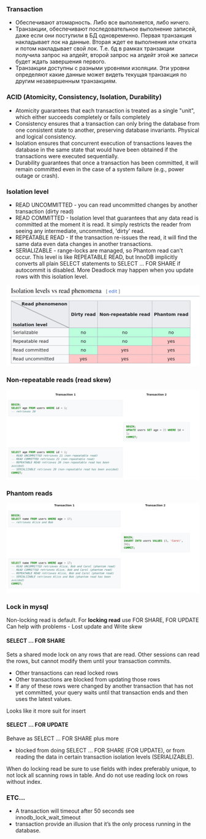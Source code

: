 ### Transaction

- Обеспечивают атомарность. Либо все выполняется, либо ничего.
- Транзакции, обеспечивают последовательное выполнение записей, даже если они поступили в БД одновременно.
  Первая транзакция накладывает лок на данные. Вторая ждет ее выполнения или отката и потом накладывает свой лок.
  Т.е. бд в рамках транзакции получила запрос на апдейт, второй запрос на апдейт этой же записи будет ждать завершения
  первого.
- Транзакции доступны с разными уровнями изоляции. Эти уровни определяют какие данные может видеть текущая транзакция по
  другим незавершенным транзакциям.

### ACID (Atomicity, Consistency, Isolation, Durability)

- Atomicity guarantees that each transaction is treated as a single "unit", which either succeeds completely or fails
  completely
- Consistency ensures that a transaction can only bring the database from one consistent state to another, preserving
  database invariants. Physical and logical consistency.
- Isolation ensures that concurrent execution of transactions leaves the database in the same state that would have been
  obtained if the transactions were executed sequentially.
- Durability guarantees that once a transaction has been committed, it will remain committed even in the case of a
  system failure (e.g., power outage or crash).

### Isolation level

- READ UNCOMMITTED - you can read uncommitted changes by another transaction (dirty read)
- READ COMMITTED - Isolation level that guarantees that any data read is committed at the moment it is read. It simply
  restricts the reader from seeing any intermediate, uncommitted, 'dirty' read.
- REPEATABLE READ - If the transaction re-issues the read, it will find the same data even data changes in another
  transactions.
- SERIALIZABLE - range-locks are managed, so Phantom read can't occur. This level is like REPEATABLE READ, but InnoDB
  implicitly converts all plain SELECT statements to SELECT ... FOR SHARE if autocommit is disabled. 
  More Deadlock may happen when you update rows with this isolation level.

![img.png](../img/isolation_levels.png)

### Non-repeatable reads (read skew)

![img.png](../img/non_repeatable_reads.png)

### Phantom reads

![img.png](../img/phantom_reads.png)

### Lock in mysql

Non-locking read is default. For **locking read** use FOR SHARE, FOR UPDATE
Can help with problems - Lost update and Write skew

#### SELECT ... FOR SHARE

Sets a shared mode lock on any rows that are read. Other sessions can read the rows, but cannot modify them until your
transaction commits.

- Other transactions can read locked rows
- Other transactions are blocked from updating those rows
- If any of these rows were changed by another transaction that has not yet committed, your query
waits until that transaction ends and then uses the latest values.

Looks like it more suit for insert
#### SELECT ... FOR UPDATE
Behave as SELECT ... FOR SHARE plus more
- blocked from doing SELECT ... FOR SHARE (FOR UPDATE), or from reading the data in certain transaction isolation levels (SERIALIZABLE).


When do locking read be sure to use fields with index preferably unique, to not lock all scanning rows in table.
And do not use reading lock on rows without index.

### ETC...

- A transaction will timeout after 50 seconds  see innodb_lock_wait_timeout
- transaction provide an illusion that it’s the only process running in the database.